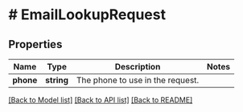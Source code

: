 # # EmailLookupRequest

## Properties

Name | Type | Description | Notes
------------ | ------------- | ------------- | -------------
**phone** | **string** | The phone to use in the request. |

[[Back to Model list]](../../README.md#models) [[Back to API list]](../../README.md#endpoints) [[Back to README]](../../README.md)

